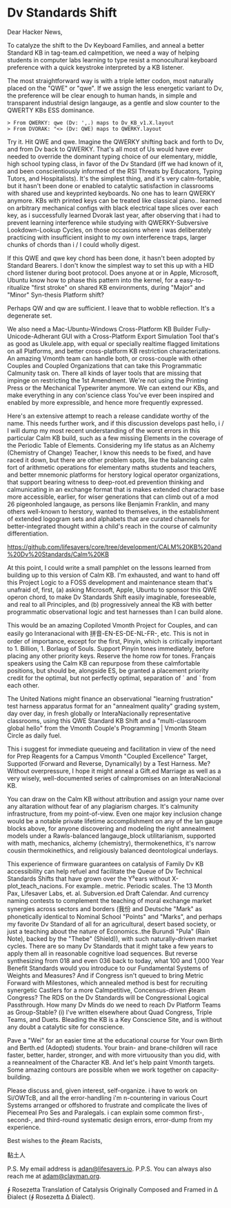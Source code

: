 Dv Standards Shift
====================

Dear Hacker News,

To catalyze the shift to the Dv Keyboard Families, and anneal a better Standard KB in tag-team.ed calmpetition, we need a way of helping students in computer labs learning to type resist a monocultural keyboard preference with a quick keystroke interpreted by a KB listener. 

The most straightforward way is with a triple letter codon, most naturally placed on the "QWE" or "qwe". If we assign the less energetic variant to Dv, the preference will be clear enough to human hands, in simple and transparent industrial design langauge, as a gentle and slow counter to the QWERTY KBs ESS dominance. 

```
> From QWERKY: qwe (Dv: ',.) maps to Dv_KB_v1.X.layout  
> From DVORAK: "<> (Dv: QWE) maps to QWERKY.layout  
```


Try it. Hit QWE and qwe. Imagine the QWERKY shifting back and forth to Dv, and from Dv back to QWERKY. That's all most of Us would have ever needed to override the dominant typing choice of our elementary, middle, high school typing class, in favor of the Dv Standard (iff we had known of it, and been conscientiously informed of the RSI Threats by Educators, Typing Tutors, and Hospitalists). It's the simplest thing, and it's very calm-fortable, but it hasn't been done or enabled to catalytic satisfaction in classrooms with shared use and keyprinted keyboards. No one has to learn QWERKY anymore. KBs with printed keys can be treated like classical piano.. learned on arbitrary mechanical configs with black electrical tape slices over each key, as i successfully learned Dvorak last year, after observing that i had to prevent learning interference while studying with  QWERKY-Subversive Lookdown-Lookup Cycles, on those occasions where i was deliberately practicing with insufficient insight to my own interference traps, larger chunks of chords than i / I could wholly digest. 

If this QWE and qwe key chord has been done, it hasn't been adopted by Standard Bearers. I don't know the simplest way to set this up with a HID chord listener during boot protocol. Does anyone at or in Apple, Microsoft, Ubuntu know how to phase this pattern into the kernel, for a easy-to-ritualize "first stroke" on shared KB environments, during "Major" and "Minor" Syn-thesis Platform shift?

Perhaps QW and qw are sufficient. I leave that to wobble reflection. It's a degenerate set. 

We also need a Mac-Ubuntu-Windows Cross-Platform KB Builder Fully-Unicode-Adherant GUI with a Cross-Platform Export Simulation Tool that's as good as Ukulele.app, with equal or specially realtime flagged limitations on all Platforms, and better cross-platform KB restriction characterizations. An amazing Vmonth team can handle both, or cross-couple with other Couples and Coupled Organizations that can take this Programmatic Calmunity task on. There all kinds of layer tools that are missing that impinge on restricting the 1st Amendment. We're not using the Printing Press or the Mechanical Typewriter anymore. We can extend our KBs, and make everything in any con'science class You've ever been inspired and enabled by more expressible, and hence more frequently expressed.

Here's an extensive attempt to reach a release candidate worthy of the name. This needs further work, and if this discussion develops past hello, i / I will dump my most recent understanding of the worst errors in this particular Calm KB build, such as a few missing Elements in the coverage of the Periodic Table of Elements. Considering my life status as an Alchemy (Chemistry of Change) Teacher, I know this needs to be fixed, and have raced it down, but there are other problem spots, like the balancing calm fort of arithmetic operations for elementary maths students and teachers, and better mnemonic platforms for herstory logical operator organizations, that support bearing witness to deep-root.ed prevention thinking and calmunicating in an exchange format that is makes extended character base more accessible, earlier, for wiser generations that can climb out of a mod 26 pigeonholed langauge, as persons like Benjamin Franklin, and many others well-known to herstory, wanted to themselves, in the establishment of extended logogram sets and alphabets that are curated channels for better-integrated thought within a child's reach in the course of calmunity differentiation.  

https://github.com/lifesavers/core/tree/development/CALM%20KB%20and%20Dv%20Standards/Calm%20KB

At this point, I could write a small pamphlet on the lessons learned from building up to this version of Calm KB. I'm exhausted, and want to hand off this Project Logic to a FOSS development and maintenance steam that's unafraid of, first, (a) asking Microsoft, Apple, Ubuntu to sponsor this QWE operon chord, to make Dv Standards Shift easily imaginable, foreseeable, and real to all Principles, and (b) progressively anneal the KB with better programmatic observational logic and test harnesses than I can build alone. 

This would be an amazing Copiloted Vmonth Project for Couples, and can easily go Interanacional with 拼音-EN-ES-DE-NL-FR-, etc. This is not in order of importance, except for the first, Pinyin, which is critically important to 1. Billion, 1. Borlaug of Souls. Support Pinyin tones immediately, before placing any other priority keys. Reserve the home row for tones. Français speakers using the Calm KB can repurpose from these calmfortable positions, but should be, alongside ES, be granted a placement priority credit for the optimal, but not perfectly optimal, separation of ˊ and ˋ from each other.

The United Nations might finance an observational "learning frustration" test harness apparatus format for an "annealment quality" grading system, day over day, in fresh globally or InteraNacionally representative classrooms, using this QWE Standard KB Shift and a "multi-classroom global hello" from the Vmonth Couple's Programming | Vmonth Steam Circle as daily fuel.

This i suggest for immediate queueing and facilitation in view of the need for Prep Reagents for a Campus Vmonth "Coupled Excellence" Target, Supported (Forward and Reverse, Dynamically) by a Test Harness. Me? Without overpressure, I hope it might anneal a Gift.ed Marriage as well as a very wisely, well-documented series of calmpromises on an InteraNacional KB. 

You can draw on the Calm KB without attribution and assign your name over any altaration without fear of any plagiarism charges. It's calmunity infrastructure, from my point-of-view. Even one major key inclusion change would be a notable private lifetime accomplishment on any of the lan gauge blocks above, for anyone discovering and modeling the right annealment models under a Rawls-balanced langauge_block utilitarianism, supported with math, mechanics, alchemy (chemistry), thermokenethics, it's narrow cousin thermokinethics, and religiously balanced deontological underlays.

This experience of firmware guarantees on catalysis of Family Dv KB accessibility can help refuel and facilitate the Queue of Dv Technical Standards Shifts that have grown over the Y⁵ears without X-plot_teach_nacions. For example.. metric. Periodic scales. The 13 Month Pax, Lifesaver Labs, et. al. Subversion.ed Draft Calendar. And currency naming contests to complement the teaching of moral exchange market synergies across sectors and borders (我份 and Deutsche "Mark" as phonetically identical to Nominal School "Points" and "Marks", and perhaps my favorite Dv Standard of all for an agricultural, desert based society, or just a teaching about the nature of Economics..the Burundi "Pula" (Rain Note), backed by the "Thebe" (Shield)), with such naturally-driven market cycles. There are so many Dv Standards that it might take a few years to apply them all in reasonable cognitive load sequences. But reverse synthesizing from 018 and even 036 back to today, what 100 and 1,000 Year Benefit Standards would you introduce to our Fundamental Systems of Weights and Measures? And if Congress isn't queued to bring Metric Forward with Milestones, which annealed method is best for recruiting synergetic Castlers for a more Calmpetitive, Concensus-driven ∲team Congress? The RDS on the Dv Standards will be Congressional Logical Passthrough. How many Dv Minds do we need to reach Dv Platform Teams as Group-Stable? (i) I've written elsewhere about Quad Congress, Triple Teams, and Duets. Bleading the KB is a Key Conscience Site, and is without any doubt a catalytic site for conscience.

Pave a "Wei" for an easier time at the educational course for Your own Birth and Berth.ed (Adopted) students. Your brain- and brane-children will race faster, better, harder, stronger, and with more virtuousity than you did, with a reannealment of the Character KB. And let's help paint Vmonth targets. Some amazing contours are possible when we work together on capacity-building. 

Please discuss and, given interest, self-organize. i have to work on Si/OWTcB, and all the error-handling i'm n-countering in various Court Systems arranged or offshored to frustrate and complicate the lives of Piecemeal Pro Ses and Paralegals. i can explain some common first-, second-, and third-round systematic design errors, error-dump from my experience.

Best wishes to the ∲team Racists,

黏土人

P.S. My email address is adan@lifesavers.io.
P.P.S. You can always also reach me at adam@clayman.org.

 
∲ Rosezetta Translation of Catalysis Originally Composed and Framed in ∆ Đialect (∲ Rosezetta ∆ Đialect).
